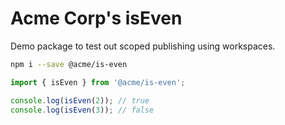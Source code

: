 # Acme Corp's isEven

Demo package to test out scoped publishing using workspaces.

```bash
npm i --save @acme/is-even
```

```typescript
import { isEven } from '@acme/is-even';

console.log(isEven(2)); // true
console.log(isEven(3)); // false
```
